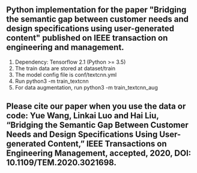## Python implementation for the paper "Bridging the semantic gap between customer needs and design specifications using user-generated content" published on IEEE transaction on engineering and management.
1. Dependency: Tensorflow 2.1 (Python >= 3.5)
2. The train data are stored at dataset/train
3. The model config file is conf/textcnn.yml
4. Run python3 -m train_textcnn
5. For data augmentation, run python3 -m train_textcnn_aug
## Please cite our paper when you use the data or code: Yue Wang, Linkai Luo and Hai Liu, “Bridging the Semantic Gap Between Customer Needs and Design Specifications Using User-generated Content,” IEEE Transactions on Engineering Management, accepted, 2020, DOI: 10.1109/TEM.2020.3021698.
